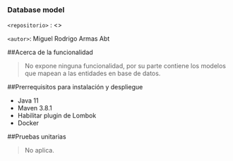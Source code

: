 ### Database model
`<repositorio>` : <>

`<autor>`: Miguel Rodrigo Armas Abt

##Acerca de la funcionalidad
> No expone ninguna funcionalidad, por su parte contiene los modelos que mapean a las entidades en base de datos.

##Prerrequisitos para instalación y despliegue
* Java 11
* Maven 3.8.1
* Habilitar plugin de Lombok
* Docker

##Pruebas unitarias
> No aplica.